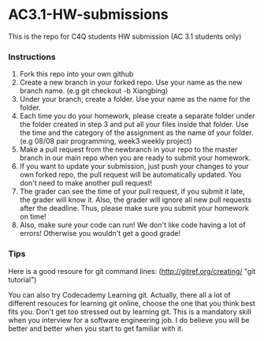 # AC3.1-HW-submissions
This is the repo for C4Q students HW submission (AC 3.1 students only)


### Instructions

1. Fork this repo into your own github
2. Create a new branch in your forked repo. Use your name as the new branch name. (e.g git checkout -b Xiangbing)
3. Under your branch, create a folder. Use your name as the name for the folder.
4. Each time you do your homework, please create a separate folder under the folder created in step 3 and put all your files inside that folder. Use the time and the category of the assignment as the name of your folder. (e.g  08/08 pair programming, week3 weekly project)
4. Make a pull request from the newbranch in your repo to the master branch in our main repo when you are ready to submit your homework.
5. If you want to update your submission, just push your changes to your own forked repo, the pull request will be automatically updated. You don't need to make another pull request!
6. The grader can see the time of your pull request, if you submit it late, the grader will know it. Also, the grader will ignore all new pull requests after the deadline. Thus, please make sure you submit your homework on time!
7. Also, make sure your code can run! We don't like code having a lot of errors! Otherwise you wouldn't get a good grade!


###  Tips
Here is a good resoure for git command lines: (http://gitref.org/creating/ "git tutorial")

You can also try Codecademy Learning git. Actually, there all a lot of different resouces for learning git online, choose the one that you think best fits you. Don't get too stressed out by learning git. This is a mandatory skill when you interview for a software engineering job. I do believe you will be better and better when you start to get familiar with it. 


